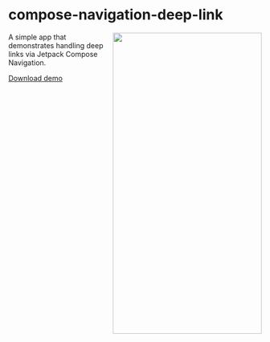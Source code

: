 # compose-navigation-deep-link

<img align="right" width="296" height="600" src="https://github.com/raheemadamboev/compose-navigation-deep-link/blob/main/extra/banner.gif" />

A simple app that demonstrates handling deep links via Jetpack Compose Navigation.

[Download demo](https://github.com/raheemadamboev/compose-navigation-deep-link/blob/main/extra/app-debug.apk)
